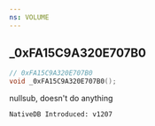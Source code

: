 ```yaml
---
ns: VOLUME
---
```

## _0xFA15C9A320E707B0

```c
// 0xFA15C9A320E707B0
void _0xFA15C9A320E707B0();
```

nullsub, doesn't do anything

```
NativeDB Introduced: v1207
```

